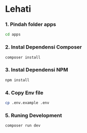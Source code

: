 # Lehati

### 1. Pindah folder apps
```sh
cd apps
```

### 2. Instal Dependensi Composer
```sh
composer install 
```

### 3. Instal Dependensi NPM
```sh
npm install
```

### 4. Copy Env file
```sh
cp .env.example .env
```

### 5. Runing Development
```sh
composer run dev
```